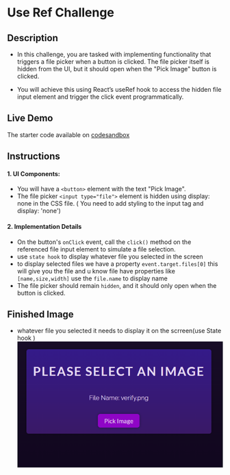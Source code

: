 # Use Ref Challenge 

## Description 

- In this challenge, you are tasked with implementing functionality that triggers a file picker when a button is clicked. The file picker itself is hidden from the UI, but it should open when the "Pick Image" button is clicked.

 - You will achieve this using React’s useRef hook to access the hidden file input element and trigger the click event programmatically.

## Live Demo 

The starter code available on [codesandbox](https://codesandbox.io/p/sandbox/elastic-hofstadter-2mljyw)

## Instructions

  #### 1. UI Components:

- You will have a `<button>` element with the text "Pick Image".
- The file picker `<input type="file">` element is hidden using display: none in the CSS file. ( You need to add styling to the input tag and display: 'none')

 #### 2. Implementation Details

-  On the button's `onClick` event, call the `click()` method on the referenced file input element to simulate a file selection.
- use `state hook` to display whatever file you selected in the screen
- to display selected files we have a property `event.target.files[0]` this will give you the file and u know file have properties like `[name,size,width]` use the `file.name` to display name
- The file picker should remain `hidden`, and it should only open when the button is clicked.


## Finished Image 
- whatever file you selected it needs to display it on the scrreen(use State hook )
![file image](./file.png)

